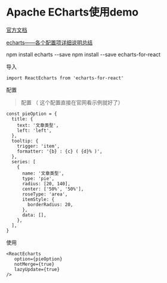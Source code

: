 # Apache ECharts使用demo

[官方文档](https://echarts.apache.org/handbook/zh/get-started/)

[echarts——各个配置项详细说明总结](../../../../../00--剪藏/Apache%20ECharts/echarts——各个配置项详细说明总结.md)

npm install echarts --save
npm install --save echarts-for-react


导入

```JSX
import ReactEcharts from 'echarts-for-react'
```

配置

> 配置 （  这个配置直接在官网看示例就好了）

```JSX
const pieOption = {
  title: {
    text: '文章类型',
    left: 'left',
  },
  tooltip: {
    trigger: 'item',
    formatter: '{b} : {c} ( {d}% )',
  },
  series: [
    {
      name: '文章类型',
      type: 'pie',
      radius: [20, 140],
      center: ['50%', '50%'],
      roseType: 'area',
      itemStyle: {
        borderRadius: 20,
      },
      data: [],
    },
  ],
}
```

使用

```JSX
<ReactEcharts 
   option={pieOption}
   notMerge={true} 
   lazyUpdate={true}
/>
```
